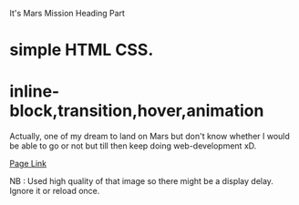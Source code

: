 It's Mars Mission Heading Part

# simple HTML CSS.

# inline-block,transition,hover,animation

Actually, one of my dream to land on Mars but don't know whether I would be able to go or not but till then keep doing web-development xD.

[Page Link](https://mrx-arafat.github.io/mars-mission-header/)

NB : Used high quality of that image so there might be a display delay. Ignore it or reload once.
